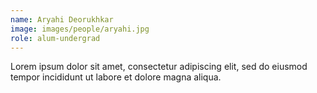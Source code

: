 ```yaml
---
name: Aryahi Deorukhkar
image: images/people/aryahi.jpg
role: alum-undergrad
---
```


Lorem ipsum dolor sit amet, consectetur adipiscing elit, sed do eiusmod tempor incididunt ut labore et dolore magna aliqua.
